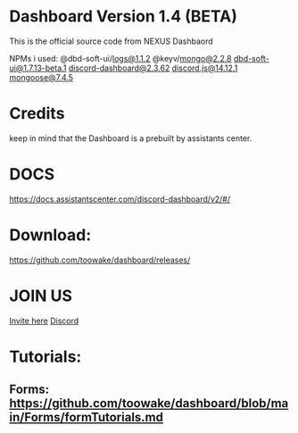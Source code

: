 # Dashboard Version 1.4 (BETA)
This is the official source code from NEXUS Dashbaord

NPMs i used:
@dbd-soft-ui/logs@1.1.2
@keyv/mongo@2.2.8
dbd-soft-ui@1.7.13-beta.1
discord-dashboard@2.3.62
discord.js@14.12.1
mongoose@7.4.5

# Credits
keep in mind that the Dashboard is a prebuilt by assistants center. 

# DOCS
https://docs.assistantscenter.com/discord-dashboard/v2/#/

# Download:
https://github.com/toowake/dashboard/releases/

# JOIN US
[Invite here](https://discord.com/api/oauth2/authorize?client_id=1046468420037787720&permissions=8&scope=bot%20applications.commands)
[Discord](https://discord.gg/z8nxPve4pn)

# Tutorials:
## Forms: https://github.com/toowake/dashboard/blob/main/Forms/formTutorials.md
